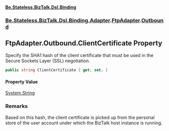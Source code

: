 #### [Be.Stateless.BizTalk.Dsl.Binding](README.md 'README')
### [Be.Stateless.BizTalk.Dsl.Binding.Adapter](Be.Stateless.BizTalk.Dsl.Binding.Adapter.md 'Be.Stateless.BizTalk.Dsl.Binding.Adapter').[FtpAdapter](FtpAdapter.md 'Be.Stateless.BizTalk.Dsl.Binding.Adapter.FtpAdapter').[Outbound](FtpAdapter.Outbound.md 'Be.Stateless.BizTalk.Dsl.Binding.Adapter.FtpAdapter.Outbound')

## FtpAdapter.Outbound.ClientCertificate Property

Specify the SHA1 hash of the client certificate that must be used in the Secure Sockets Layer (SSL) negotiation.

```csharp
public string ClientCertificate { get; set; }
```

#### Property Value
[System.String](https://docs.microsoft.com/en-us/dotnet/api/System.String 'System.String')

### Remarks
Based on this hash, the client certificate is picked up from the personal store of the user account under which
the BizTalk host instance is running.